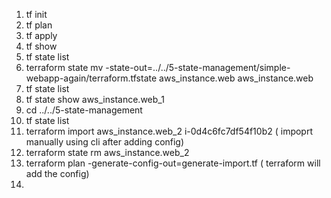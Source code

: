 1. tf init
2. tf plan
3. tf apply
4. tf show
5. tf state list
6.  terraform state mv  -state-out=../../5-state-management/simple-webapp-again/terraform.tfstate aws_instance.web aws_instance.web
7. tf state list
8. tf state show aws_instance.web_1
8. cd ../../5-state-management 
9. tf state list
10.  terraform import aws_instance.web_2 i-0d4c6fc7df54f10b2 ( impoprt manually using cli after adding config)
11. terraform state rm aws_instance.web_2
10. terraform plan -generate-config-out=generate-import.tf ( terraform will add the config)
11. 